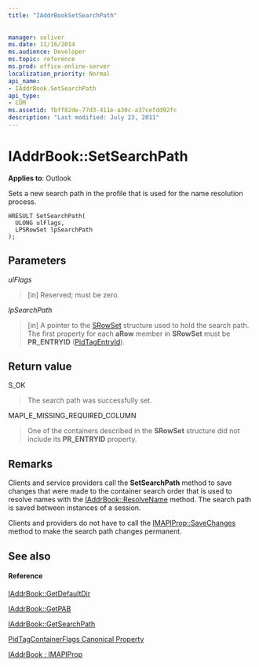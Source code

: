 ```yaml
---
title: "IAddrBookSetSearchPath"
 
 
manager: soliver
ms.date: 11/16/2014
ms.audience: Developer
ms.topic: reference
ms.prod: office-online-server
localization_priority: Normal
api_name:
- IAddrBook.SetSearchPath
api_type:
- COM
ms.assetid: fbff82de-77d3-411e-a30c-a37cefdd92fc
description: "Last modified: July 23, 2011"
---
```


# IAddrBook::SetSearchPath

  
  
**Applies to**: Outlook 
  
Sets a new search path in the profile that is used for the name resolution process. 
  
```
HRESULT SetSearchPath(
  ULONG ulFlags,
  LPSRowSet lpSearchPath
);
```

## Parameters

 _ulFlags_
  
> [in] Reserved; must be zero.
    
 _lpSearchPath_
  
> [in] A pointer to the [SRowSet](srowset.md) structure used to hold the search path. The first property for each **aRow** member in **SRowSet** must be **PR_ENTRYID** ([PidTagEntryId](pidtagentryid-canonical-property.md)).
    
## Return value

S_OK 
  
> The search path was successfully set.
    
MAPI_E_MISSING_REQUIRED_COLUMN 
  
> One of the containers described in the **SRowSet** structure did not include its **PR_ENTRYID** property. 
    
## Remarks

Clients and service providers call the **SetSearchPath** method to save changes that were made to the container search order that is used to resolve names with the [IAddrBook::ResolveName](iaddrbook-resolvename.md) method. The search path is saved between instances of a session. 
  
Clients and providers do not have to call the [IMAPIProp::SaveChanges](imapiprop-savechanges.md) method to make the search path changes permanent. 
  
## See also

#### Reference

[IAddrBook::GetDefaultDir](iaddrbook-getdefaultdir.md)
  
[IAddrBook::GetPAB](iaddrbook-getpab.md)
  
[IAddrBook::GetSearchPath](iaddrbook-getsearchpath.md)
  
[PidTagContainerFlags Canonical Property](pidtagcontainerflags-canonical-property.md)
  
[IAddrBook : IMAPIProp](iaddrbookimapiprop.md)

